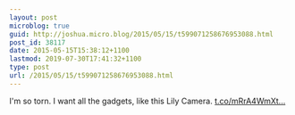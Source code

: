 ```yaml
---
layout: post
microblog: true
guid: http://joshua.micro.blog/2015/05/15/t599071258676953088.html
post_id: 38117
date: 2015-05-15T15:38:12+1100
lastmod: 2019-07-30T17:41:32+1100
type: post
url: /2015/05/15/t599071258676953088.html
---
```

I'm so torn. I want all the gadgets, like this Lily Camera. [t.co/mRrA4WmXt...](http://t.co/mRrA4WmXtW)
